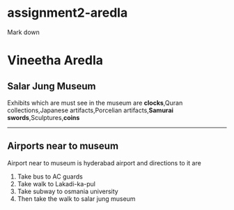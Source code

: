 # assignment2-aredla
Mark down
<h1>Vineetha Aredla </h1>
<h2>Salar Jung Museum</h2>
<p>Exhibits which are must see in the museum are <strong>clocks</strong>,Quran collections,Japanese artifacts,Porcelian artifacts,<strong>Samurai swords</strong>,Sculptures,<strong>coins</strong></p>

---

<h2>Airports near to museum</h2>
<p>Airport near to museum is hyderabad airport and directions to it are</p>

1. Take bus to AC guards
2. Take walk to Lakadi-ka-pul
3. Take subway to osmania university
4. Then take the walk to salar jung museum


